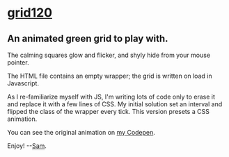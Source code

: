 # <a href="http://samnolting.com/grid120">grid120</a>
<h2>An animated green grid to play with.</h2>

The calming squares glow and flicker, and shyly hide from your mouse pointer.

The HTML file contains an empty wrapper; the grid is written on load in Javascript.

As I re-familiarize myself with JS, I'm writing lots of code only to erase it and replace it with a few lines of CSS. My initial solution set an interval and flipped the class of the wrapper every tick. This version presets a CSS animation.

You can see the original animation on <a href="http://codepen.io/warnthepenguins/pen/YZWzpw">my Codepen</a>.

Enjoy! --<a href="http://samnolting.com">Sam</a>.
